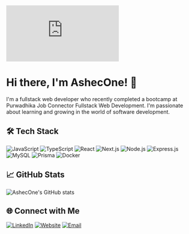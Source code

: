 ![Header](https://web.facebook.com/photo.php?fbid=930479486989187&set=pb.100000814342286.-2207520000&type=3.jpg)

# Hi there, I'm AshecOne! 👋

I'm a fullstack web developer who recently completed a bootcamp at Purwadhika Job Connector Fullstack Web Development. I'm passionate about learning and growing in the world of software development.

## 🛠 Tech Stack

![JavaScript](https://img.shields.io/badge/JavaScript-Ashec_One-F7DF1E?style=for-the-badge&logo=javascript&logoColor=black)
![TypeScript](https://img.shields.io/badge/TypeScript-Ashec_One-3178C6?style=for-the-badge&logo=typescript&logoColor=white)
![React](https://img.shields.io/badge/React-Ashec_One-61DAFB?style=for-the-badge&logo=react&logoColor=black)
![Next.js](https://img.shields.io/badge/Next.js-Ashec_One-000000?style=for-the-badge&logo=next.js&logoColor=white)
![Node.js](https://img.shields.io/badge/Node.js-Ashec_One-339933?style=for-the-badge&logo=node.js&logoColor=white)
![Express.js](https://img.shields.io/badge/Express.js-Ashec_One-000000?style=for-the-badge&logo=express&logoColor=white)
![MySQL](https://img.shields.io/badge/MySQL-Ashec_One-4479A1?style=for-the-badge&logo=mysql&logoColor=white)
![Prisma](https://img.shields.io/badge/Prisma-Ashec_One-2D3748?style=for-the-badge&logo=prisma&logoColor=white)
![Docker](https://img.shields.io/badge/Docker-Ashec_One-2496ED?style=for-the-badge&logo=docker&logoColor=white)

## 📈 GitHub Stats

![AshecOne's GitHub stats](https://github-readme-stats.vercel.app/api?username=AshecOne&show_icons=true&theme=radical)

## 🌐 Connect with Me

[![LinkedIn](https://img.shields.io/badge/LinkedIn-Ashecone-0077B5?style=for-the-badge&logo=linkedin)](https://www.linkedin.com/in/ashecone/)
[![Website](https://img.shields.io/badge/Website-Ashecone-000000?style=for-the-badge&logo=vercel)](https://ashecone.vercel.app/)
[![Email](https://img.shields.io/badge/Email-Ashecone-D14836?style=for-the-badge&logo=gmail&logoColor=white)](mailto:ashecone@gmail.com)
